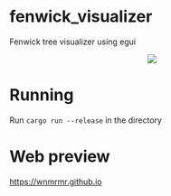 # fenwick_visualizer
Fenwick tree visualizer using egui
<p align="center">
  <img src="https://github.com/wnmrmr/fenwick_visualizer/blob/main/images/preview.png" />
</p>

# Running
Run `cargo run --release` in the directory

# Web preview
https://wnmrmr.github.io
